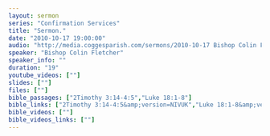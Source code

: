 ```yaml
---
layout: sermon
series: "Confirmation Services"
title: "Sermon."
date: "2010-10-17 19:00:00"
audio: "http://media.coggesparish.com/sermons/2010-10-17 Bishop Colin Fletcher.mp3"
speaker: "Bishop Colin Fletcher"
speaker_info: ""
duration: "19"
youtube_videos: [""]
slides: [""]
files: [""]
bible_passages: ["2Timothy 3:14-4:5","Luke 18:1-8"]
bible_links: ["2Timothy 3:14-4:5&amp;version=NIVUK","Luke 18:1-8&amp;version=NIVUK"]
bible_videos: [""]
bible_videos_links: [""]
---
```

